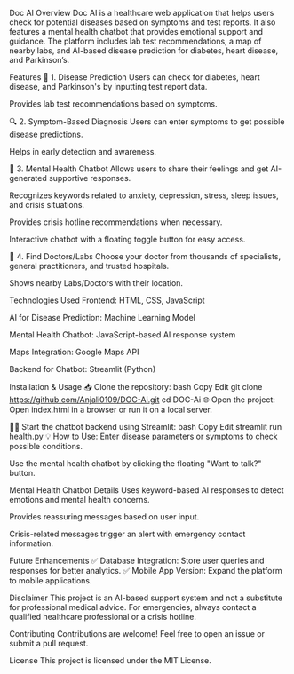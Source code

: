 Doc AI
Overview
Doc AI is a healthcare web application that helps users check for potential diseases based on symptoms and test reports. It also features a mental health chatbot that provides emotional support and guidance. The platform includes lab test recommendations, a map of nearby labs, and AI-based disease prediction for diabetes, heart disease, and Parkinson’s.

Features
🏥 1. Disease Prediction
Users can check for diabetes, heart disease, and Parkinson's by inputting test report data.

Provides lab test recommendations based on symptoms.

🔍 2. Symptom-Based Diagnosis
Users can enter symptoms to get possible disease predictions.

Helps in early detection and awareness.

💬 3. Mental Health Chatbot
Allows users to share their feelings and get AI-generated supportive responses.

Recognizes keywords related to anxiety, depression, stress, sleep issues, and crisis situations.

Provides crisis hotline recommendations when necessary.

Interactive chatbot with a floating toggle button for easy access.

🏥 4. Find Doctors/Labs
Choose your doctor from thousands of specialists, general practitioners, and trusted hospitals.

Shows nearby Labs/Doctors with their location.

Technologies Used
Frontend: HTML, CSS, JavaScript

AI for Disease Prediction: Machine Learning Model

Mental Health Chatbot: JavaScript-based AI response system

Maps Integration: Google Maps API

Backend for Chatbot: Streamlit (Python)

Installation & Usage
📥 Clone the repository:
bash
Copy
Edit
git clone https://github.com/Anjali0109/DOC-Ai.git
cd DOC-Ai
🌐 Open the project:
Open index.html in a browser or run it on a local server.

🏃‍♂️ Start the chatbot backend using Streamlit:
bash
Copy
Edit
streamlit run health.py
💡 How to Use:
Enter disease parameters or symptoms to check possible conditions.

Use the mental health chatbot by clicking the floating "Want to talk?" button.

Mental Health Chatbot Details
Uses keyword-based AI responses to detect emotions and mental health concerns.

Provides reassuring messages based on user input.

Crisis-related messages trigger an alert with emergency contact information.

Future Enhancements
✅ Database Integration: Store user queries and responses for better analytics.
✅ Mobile App Version: Expand the platform to mobile applications.

Disclaimer
This project is an AI-based support system and not a substitute for professional medical advice. For emergencies, always contact a qualified healthcare professional or a crisis hotline.

Contributing
Contributions are welcome! Feel free to open an issue or submit a pull request.

License
This project is licensed under the MIT License.
